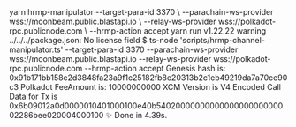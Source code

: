 <div id="termynal" data-termynal>
    <span data-ty>yarn hrmp-manipulator --target-para-id 3370 \</span>
    <span data-ty>--parachain-ws-provider wss://moonbeam.public.blastapi.io  \</span>
    <span data-ty>--relay-ws-provider wss://polkadot-rpc.publicnode.com \</span>
    <span data-ty>--hrmp-action accept</span>
    <span data-ty>yarn run v1.22.22</span>
    <span data-ty>warning ../../../package.json: No license field</span>
    <span data-ty>$ ts-node 'scripts/hrmp-channel-manipulator.ts' --target-para-id 3370 --parachain-ws-provider wss://moonbeam.public.blastapi.io --relay-ws-provider wss://polkadot-rpc.publicnode.com --hrmp-action accept</span>
    <span data-ty></span>
    <span data-ty>Genesis hash is: 0x91b171bb158e2d3848fa23a9f1c25182fb8e20313b2c1eb49219da7a70ce90c3</span>
    <span data-ty>Polkadot</span>
    <span data-ty>FeeAmount is: 10000000000</span>
    <span data-ty>XCM Version is V4</span>
    <span data-ty>Encoded Call Data for Tx is 0x6b09012a0d0000010401000100e40b5402000000000000000000000002286bee020004000100</span>
    <span data-ty>✨  Done in 4.39s.</span>
</div>